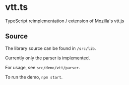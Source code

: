 # vtt.ts

TypeScript reimplementation / extension of Mozilla's vtt.js

## Source

The library source can be found in `/src/lib`.

Currently only the parser is implemented.

For usage, see `src/demo/vtt/parser`.

To run the demo, `npm start`.